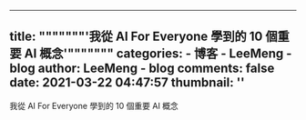 
---
title: """""""'我從 AI For Everyone 學到的 10 個重要 AI 概念'"""""""
categories: 
    - 博客
    - LeeMeng - blog
author: LeeMeng - blog
comments: false
date: 2021-03-22 04:47:57
thumbnail: ''
---

<div>   
我從 AI For Everyone 學到的 10 個重要 AI 概念  
</div>
            